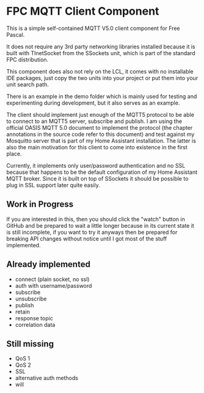 # FPC MQTT Client Component

This is a simple self-contained MQTT V5.0 client component for Free Pascal.

It does not require any 3rd party networking libraries installed because it is built with TInetSocket from the SSockets unit, which is part of the standard FPC distribution.

This component does also not rely on the LCL, it comes with no installable IDE packages, just copy the two units into your project or put them into your unit search path.

There is an example in the demo folder which is mainly used for testing and experimenting during development, but it also serves as an example.

The client should implement just enough of the MQTT5 protocol to be able to connect to an MQTT5 server, subscribe and publish. I am using the official OASIS MQTT 5.0 document to implement the protocol (the chapter annotations in the source code refer to this document) and test against my Mosquitto server that is part of my Home Assistant installation. The latter is also the main motivation for this client to come into existence in the first place.

Currently, it implements only user/password authentication and no SSL because that happens to be the default configuration of my Home Assistant MQTT broker. Since it is built on top of SSockets it should be possible to plug in SSL support later quite easily.

## Work in Progress

If you are interested in this, then you should click the "watch" button in GitHub and be prepared to wait a little longer because in its current state it is still incomplete, if you want to try it anyways then be prepared for breaking API changes without notice until I got most of the stuff implemented.

## Already implemented

* connect (plain socket, no ssl)
* auth with username/password
* subscribe
* unsubscribe
* publish
* retain
* response topic
* correlation data

## Still missing

* QoS 1
* QoS 2
* SSL
* alternative auth methods
* will
